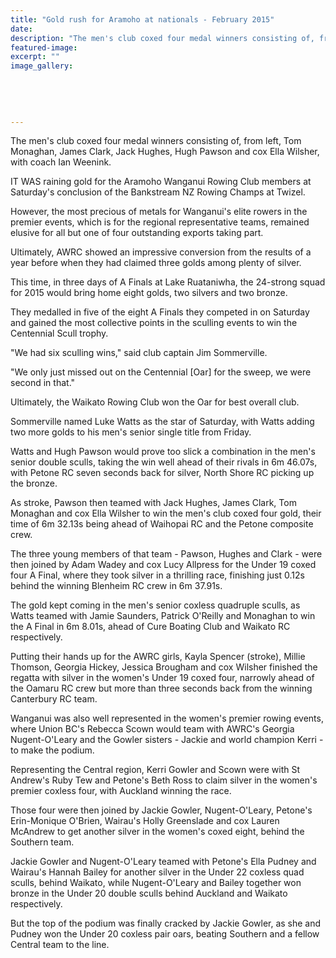 ```yaml
---
title: "Gold rush for Aramoho at nationals - February 2015"
date: 
description: "The men's club coxed four medal winners consisting of, from left, Tom Monaghan, James Clark, Jack Hughes, Hugh Pawson and cox Ella Wilsher, with coach Ian Weenink,Wanganui Chronicle article 23/2/15.."
featured-image: 
excerpt: ""
image_gallery:
    
    
    
    
    
---
```


<p>The men's club coxed four medal winners consisting of, from left, Tom Monaghan, James Clark, Jack Hughes, Hugh Pawson and cox Ella Wilsher, with coach Ian Weenink.</p>
<p>IT WAS raining gold for the Aramoho Wanganui Rowing Club members at Saturday's conclusion of the Bankstream NZ Rowing Champs at Twizel.</p>
<p>However, the most precious of metals for Wanganui's elite rowers in the premier events, which is for the regional representative teams, remained elusive for all but one of four outstanding exports taking part.</p>
<p>Ultimately, AWRC showed an impressive conversion from the results of a year before when they had claimed three golds among plenty of silver.</p>
<p>This time, in three days of A Finals at Lake Ruataniwha, the 24-strong squad for 2015 would bring home eight golds, two silvers and two bronze.</p>
<p>They medalled in five of the eight A Finals they competed in on Saturday and gained the most collective points in the sculling events to win the Centennial Scull trophy.</p>
<p>"We had six sculling wins," said club captain Jim Sommerville.</p>
<p>"We only just missed out on the Centennial [Oar] for the sweep, we were second in that."</p>
<p>Ultimately, the Waikato Rowing Club won the Oar for best overall club.</p>
<p>Sommerville named Luke Watts as the star of Saturday, with Watts adding two more golds to his men's senior single title from Friday.</p>
<p>Watts and Hugh Pawson would prove too slick a combination in the men's senior double sculls, taking the win well ahead of their rivals in 6m 46.07s, with Petone RC seven seconds back for silver, North Shore RC picking up the bronze.</p>
<p>As stroke, Pawson then teamed with Jack Hughes, James Clark, Tom Monaghan and cox Ella Wilsher to win the men's club coxed four gold, their time of 6m 32.13s being ahead of Waihopai RC and the Petone composite crew.</p>
<p>The three young members of that team - Pawson, Hughes and Clark - were then joined by Adam Wadey and cox Lucy Allpress for the Under 19 coxed four A Final, where they took silver in a thrilling race, finishing just 0.12s behind the winning Blenheim RC crew in 6m 37.91s.</p>
<p>The gold kept coming in the men's senior coxless quadruple sculls, as Watts teamed with Jamie Saunders, Patrick O'Reilly and Monaghan to win the A Final in 6m 8.01s, ahead of Cure Boating Club and Waikato RC respectively.</p>
<p>Putting their hands up for the AWRC girls, Kayla Spencer (stroke), Millie Thomson, Georgia Hickey, Jessica Brougham and cox Wilsher finished the regatta with silver in the women's Under 19 coxed four, narrowly ahead of the Oamaru RC crew but more than three seconds back from the winning Canterbury RC team.</p>
<p>Wanganui was also well represented in the women's premier rowing events, where Union BC's Rebecca Scown would team with AWRC's Georgia Nugent-O'Leary and the Gowler sisters - Jackie and world champion Kerri - to make the podium.</p>
<p>Representing the Central region, Kerri Gowler and Scown were with St Andrew's Ruby Tew and Petone's Beth Ross to claim silver in the women's premier coxless four, with Auckland winning the race.</p>
<p>Those four were then joined by Jackie Gowler, Nugent-O'Leary, Petone's Erin-Monique O'Brien, Wairau's Holly Greenslade and cox Lauren McAndrew to get another silver in the women's coxed eight, behind the Southern team.</p>
<p>Jackie Gowler and Nugent-O'Leary teamed with Petone's Ella Pudney and Wairau's Hannah Bailey for another silver in the Under 22 coxless quad sculls, behind Waikato, while Nugent-O'Leary and Bailey together won bronze in the Under 20 double sculls behind Auckland and Waikato respectively.</p>
<p>But the top of the podium was finally cracked by Jackie Gowler, as she and Pudney won the Under 20 coxless pair oars, beating Southern and a fellow Central team to the line.</p>

